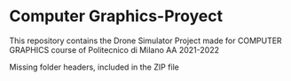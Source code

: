 # Computer Graphics-Proyect
This repository contains the Drone Simulator Project made for COMPUTER GRAPHICS course of Politecnico di Milano AA 2021-2022

Missing folder headers, included in the ZIP file
